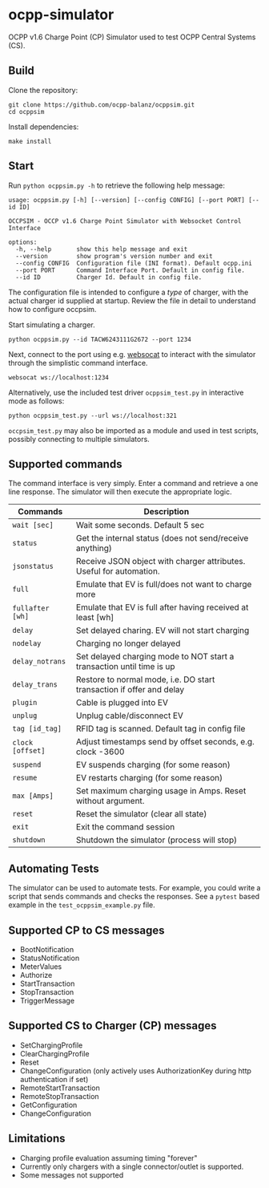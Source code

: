 # ocpp-simulator

OCPP v1.6 Charge Point (CP) Simulator used to test OCPP Central Systems (CS).

## Build

Clone the repository:

```text
git clone https://github.com/ocpp-balanz/ocppsim.git
cd ocppsim
```

Install dependencies:

```text
make install
```

## Start

Run `python ocppsim.py -h` to retrieve the following help message:

```text
usage: ocppsim.py [-h] [--version] [--config CONFIG] [--port PORT] [--id ID]

OCCPSIM - OCCP v1.6 Charge Point Simulator with Websocket Control Interface

options:
  -h, --help       show this help message and exit
  --version        show program's version number and exit
  --config CONFIG  Configuration file (INI format). Default ocpp.ini
  --port PORT      Command Interface Port. Default in config file.
  --id ID          Charger Id. Default in config file.
```

The configuration file is intended to configure a _type_ of charger, with the actual charger id supplied at startup. Review the file in detail to understand how to configure occpsim.

Start simulating a charger.

    python ocppsim.py --id TACW6243111G2672 --port 1234

Next, connect to the port using e.g. [websocat](https://github.com/vi/websocat) to interact with the simulator through the simplistic command interface.

    websocat ws://localhost:1234

Alternatively, use the included test driver `ocppsim_test.py` in interactive mode as follows:

    python ocppsim_test.py --url ws://localhost:321

`occpsim_test.py` may also be imported as a module and used in test scripts, possibly connecting to multiple simulators.

## Supported commands

The command interface is very simply. Enter a command and retrieve a one line response. The simulator will then execute the appropriate logic.

Commands           | Description
------------------ | ----------------------------------------------------------------
`wait [sec]`       | Wait some seconds. Default 5 sec
`status`           | Get the internal status (does not send/receive anything)
`jsonstatus`       | Receive JSON object with charger attributes. Useful for automation.
`full`             | Emulate that EV is full/does not want to charge more
`fullafter [wh]`   | Emulate that EV is full after having received at least [wh]
`delay`            | Set delayed charing. EV will not start charging
`nodelay`          | Charging no longer delayed
`delay_notrans`    | Set delayed charging mode to NOT start a transaction until time is up
`delay_trans`      | Restore to normal mode, i.e. DO start transaction if offer and delay
`plugin`           | Cable is plugged into EV
`unplug`           | Unplug cable/disconnect EV
`tag [id_tag]`     | RFID tag is scanned. Default tag in config file
`clock [offset]`   | Adjust timestamps send by offset seconds, e.g. clock -3600
`suspend`          | EV suspends charging (for some reason)
`resume`           | EV restarts charging (for some reason)
`max [Amps]`       | Set maximum charging usage in Amps. Reset without argument.
`reset`            | Reset the simulator (clear all state)
`exit`             | Exit the command session
`shutdown`         | Shutdown the simulator (process will stop)

## Automating Tests

The simulator can be used to automate tests. For example, you could write a script that sends commands and checks the responses. See a `pytest` based example in the `test_ocppsim_example.py` file.

## Supported CP to CS messages

- BootNotification
- StatusNotification
- MeterValues
- Authorize
- StartTransaction
- StopTransaction
- TriggerMessage

## Supported CS to Charger (CP) messages

- SetChargingProfile
- ClearChargingProfile
- Reset
- ChangeConfiguration (only actively uses AuthorizationKey during http authentication if set)
- RemoteStartTransaction
- RemoteStopTransaction
- GetConfiguration
- ChangeConfiguration

## Limitations

- Charging profile evaluation assuming timing "forever"
- Currently only chargers with a single connector/outlet is supported.
- Some messages not supported
